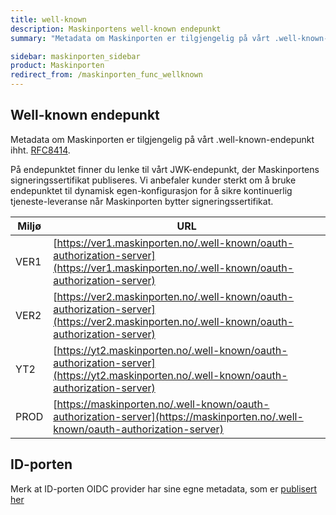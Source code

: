 ```yaml
---
title: well-known
description: Maskinportens well-known endepunkt
summary: "Metadata om Maskinporten er tilgjengelig på vårt .well-known-endepunkt"

sidebar: maskinporten_sidebar
product: Maskinporten
redirect_from: /maskinporten_func_wellknown
---
```



## Well-known endepunkt

Metadata om Maskinporten er tilgjengelig på vårt .well-known-endepunkt ihht. [RFC8414](https://tools.ietf.org/html/rfc8414#section-3.1).  

På endepunktet finner du lenke til vårt JWK-endepunkt, der  Maskinportens signeringssertifikat publiseres.  Vi anbefaler kunder sterkt om å bruke endepunktet til dynamisk egen-konfigurasjon for å sikre kontinuerlig tjeneste-leveranse når Maskinporten bytter signeringssertifikat.

|Miljø|URL|
|-|-|
|VER1|[https://ver1.maskinporten.no/.well-known/oauth-authorization-server](https://ver1.maskinporten.no/.well-known/oauth-authorization-server)|
|VER2|[https://ver2.maskinporten.no/.well-known/oauth-authorization-server](https://ver2.maskinporten.no/.well-known/oauth-authorization-server)|
|YT2|[https://yt2.maskinporten.no/.well-known/oauth-authorization-server](https://yt2.maskinporten.no/.well-known/oauth-authorization-server)|
|PROD|[https://maskinporten.no/.well-known/oauth-authorization-server](https://maskinporten.no/.well-known/oauth-authorization-server)|

## ID-porten
Merk at ID-porten OIDC provider har sine egne metadata, som er [publisert her]({{site.baseurl}}/docs/idporten/oidc/oidc_func_wellknown)
